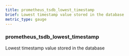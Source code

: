 ```yaml
---
title: prometheus_tsdb_lowest_timestamp
brief: Lowest timestamp value stored in the database
metric_type: gauge
---
```

### prometheus_tsdb_lowest_timestamp

Lowest timestamp value stored in the database